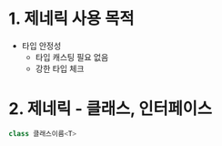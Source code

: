 # 1. 제네릭 사용 목적

- 타입 안정성
    - 타입 캐스팅 필요 없음
    - 강한 타입 체크


# 2. 제네릭 - 클래스, 인터페이스

```java
class 클래스이름<T>